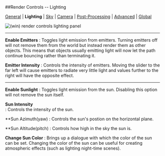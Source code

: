 ##Render Controls -- Lighting  
 
[General][0] | **Lighting** | [Sky][2] | [Camera][3] | [Post-Processing][4] | [Advanced][5] | [Global][6]  

[0]:render_controls_general.html
[1]:render_controls_lighting.html
[2]:render_controls_sky.html
[3]:render_controls_camera.html
[4]:render_controls_post-processing.html
[5]:render_controls_advanced.html
[6]:render_controls_global.html

![(win) render controls lighting panel](render_controls_lighting.png)  
 
----  

**Enable Emitters**
:   Toggles light emission from emitters. Turning emitters off will not remove them from the world but instead render them as other objects. This means that objects usually emitting light will now let the path continue bouncing rather than terminating it.  

**Emitter Intensity**
:   Controls the intensity of emitters. Moving the slider to the far left will cause emitters to radiate very little light and values further to the right will have the opposite effect.  

----  

**Enable Sunlight**
:   Toggles light emission from the sun. Disabling this option will not remove the sun itself.  

**Sun Intensity**  
:   Controls the intensity of the sun.  

**Sun Azimuth(yaw)
:   Controls the sun's postion on the horizontal plane.  

**Sun Altitude(pitch)
:   Controls how high in the sky the sun is.  

**Change Sun Color**
:   Brings up a dialogue with which the color of the sun can be set. Changing the color of the sun can be useful for creating atmospheric effects (such as lighting night-time scenes).  